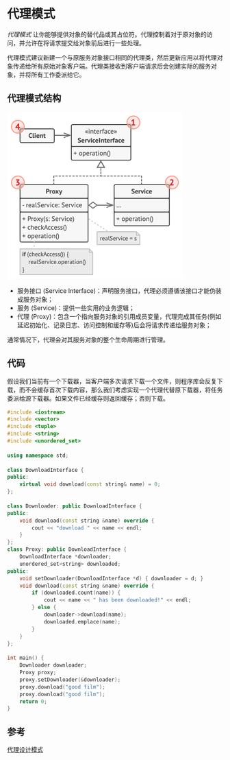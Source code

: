 # 代理模式

*代理模式* 让你能够提供对象的替代品或其占位符。代理控制着对于原对象的访问，并允许在将请求提交给对象前后进行一些处理。

代理模式建议新建一个与原服务对象接口相同的代理类，然后更新应用以将代理对象传递给所有原始对象客户端。代理类接收到客户端请求后会创建实际的服务对象，并将所有工作委派给它。

## 代理模式结构

![代理设计模式的结构](../../assets/imgs/DP-Proxy-structure.png)

- 服务接口 (Service Interface)：声明服务接口，代理必须遵循该接口才能伪装成服务对象；
- 服务 (Service)：提供一些实用的业务逻辑；
- 代理 (Proxy)：包含一个指向服务对象的引用成员变量，代理完成其任务(例如延迟初始化、记录日志、访问控制和缓存等)后会将请求传递给服务对象；

通常情况下，代理会对其服务对象的整个生命周期进行管理。

## 代码

假设我们当前有一个下载器，当客户端多次请求下载一个文件，则程序库会反复下载，而不会缓存首次下载内容，那么我们考虑实现一个代理代替原下载器，将任务委派给源下载器。如果文件已经缓存则返回缓存；否则下载。

```c++
#include <iostream>
#include <vector>
#include <tuple>
#include <string>
#include <unordered_set>

using namespace std;

class DownloadInterface {
public:
    virtual void download(const string& name) = 0;
};

class Downloader: public DownloadInterface {
public:
    void download(const string &name) override {
        cout << "download " << name << endl;
    }
};
class Proxy: public DownloadInterface {
    DownloadInterface *downloader;
    unordered_set<string> downloaded;
public:
    void setDownloader(DownloadInterface *d) { downloader = d; }
    void download(const string &name) override {
        if (downloaded.count(name)) {
            cout << name << " has been downloaded!" << endl;
        } else {
            downloader->download(name);
            downloaded.emplace(name);
        }
    }
};

int main() {
    Downloader downloader;
    Proxy proxy;
    proxy.setDownloader(&downloader);
    proxy.download("good film");
    proxy.download("good film");
    return 0;
}
```

## 参考

[代理设计模式](https://refactoringguru.cn/design-patterns/proxy)